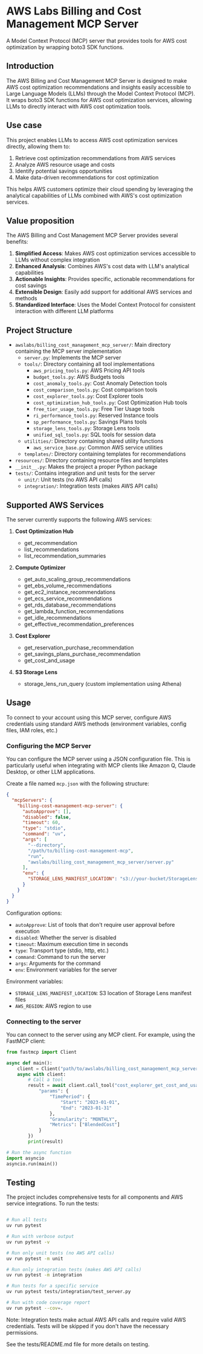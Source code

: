 # AWS Labs Billing and Cost Management MCP Server

A Model Context Protocol (MCP) server that provides tools for AWS cost optimization by wrapping boto3 SDK functions.

## Introduction

The AWS Billing and Cost Management MCP Server is designed to make AWS cost optimization recommendations and insights easily accessible to Large Language Models (LLMs) through the Model Context Protocol (MCP). It wraps boto3 SDK functions for AWS cost optimization services, allowing LLMs to directly interact with AWS cost optimization tools.

## Use case

This project enables LLMs to access AWS cost optimization services directly, allowing them to:

1. Retrieve cost optimization recommendations from AWS services
2. Analyze AWS resource usage and costs
3. Identify potential savings opportunities
4. Make data-driven recommendations for cost optimization

This helps AWS customers optimize their cloud spending by leveraging the analytical capabilities of LLMs combined with AWS's cost optimization services.

## Value proposition

The AWS Billing and Cost Management MCP Server provides several benefits:

1. **Simplified Access**: Makes AWS cost optimization services accessible to LLMs without complex integration
2. **Enhanced Analysis**: Combines AWS's cost data with LLM's analytical capabilities
3. **Actionable Insights**: Provides specific, actionable recommendations for cost savings
4. **Extensible Design**: Easily add support for additional AWS services and methods
5. **Standardized Interface**: Uses the Model Context Protocol for consistent interaction with different LLM platforms

## Project Structure

* `awslabs/billing_cost_management_mcp_server/`: Main directory containing the MCP server implementation
  * `server.py`: Implements the MCP server
  * `tools/`: Directory containing all tool implementations
    * `aws_pricing_tools.py`: AWS Pricing API tools
    * `budget_tools.py`: AWS Budgets tools
    * `cost_anomaly_tools.py`: Cost Anomaly Detection tools
    * `cost_comparison_tools.py`: Cost comparison tools
    * `cost_explorer_tools.py`: Cost Explorer tools
    * `cost_optimization_hub_tools.py`: Cost Optimization Hub tools
    * `free_tier_usage_tools.py`: Free Tier Usage tools
    * `ri_performance_tools.py`: Reserved Instance tools
    * `sp_performance_tools.py`: Savings Plans tools
    * `storage_lens_tools.py`: Storage Lens tools
    * `unified_sql_tools.py`: SQL tools for session data
  * `utilities/`: Directory containing shared utility functions
    * `aws_service_base.py`: Common AWS service utilities
  * `templates/`: Directory containing templates for recommendations
* `resources/`: Directory containing resource files and templates
* `__init__.py`: Makes the project a proper Python package
* `tests/`: Contains integration and unit tests for the server
  * `unit/`: Unit tests (no AWS API calls)
  * `integration/`: Integration tests (makes AWS API calls)

## Supported AWS Services

The server currently supports the following AWS services:

1. **Cost Optimization Hub**
   - get_recommendation
   - list_recommendations
   - list_recommendation_summaries

2. **Compute Optimizer**
   - get_auto_scaling_group_recommendations
   - get_ebs_volume_recommendations
   - get_ec2_instance_recommendations
   - get_ecs_service_recommendations
   - get_rds_database_recommendations
   - get_lambda_function_recommendations
   - get_idle_recommendations
   - get_effective_recommendation_preferences

3. **Cost Explorer**
   - get_reservation_purchase_recommendation
   - get_savings_plans_purchase_recommendation
   - get_cost_and_usage

4. **S3 Storage Lens**
   - storage_lens_run_query (custom implementation using Athena)

## Usage
To connect to your account using this MCP server, configure AWS credentials using standard AWS methods (environment variables, config files, IAM roles, etc.)

### Configuring the MCP Server

You can configure the MCP server using a JSON configuration file. This is particularly useful when integrating with MCP clients like Amazon Q, Claude Desktop, or other LLM applications.

Create a file named `mcp.json` with the following structure:

```json
{
  "mcpServers": {
    "billing-cost-management-mcp-server": {
      "autoApprove": [],
      "disabled": false,
      "timeout": 60,
      "type": "stdio",
      "command": "uv",
      "args": [
        "--directory",
        "/path/to/billing-cost-management-mcp",
        "run",
        "awslabs/billing_cost_management_mcp_server/server.py"
      ],
      "env": {
        "STORAGE_LENS_MANIFEST_LOCATION": "s3://your-bucket/StorageLens/account-id/configuration-id/"
      }
    }
  }
}
```

Configuration options:
- `autoApprove`: List of tools that don't require user approval before execution
- `disabled`: Whether the server is disabled
- `timeout`: Maximum execution time in seconds
- `type`: Transport type (stdio, http, etc.)
- `command`: Command to run the server
- `args`: Arguments for the command
- `env`: Environment variables for the server

Environment variables:
- `STORAGE_LENS_MANIFEST_LOCATION`: S3 location of Storage Lens manifest files
- `AWS_REGION`: AWS region to use

### Connecting to the server

You can connect to the server using any MCP client. For example, using the FastMCP client:

```python
from fastmcp import Client

async def main():
    client = Client("path/to/awslabs/billing_cost_management_mcp_server/server.py")
    async with client:
        # Call a tool
        result = await client.call_tool("cost_explorer_get_cost_and_usage", {
            "params": {
                "TimePeriod": {
                    "Start": "2023-01-01",
                    "End": "2023-01-31"
                },
                "Granularity": "MONTHLY",
                "Metrics": ["BlendedCost"]
            }
        })
        print(result)

# Run the async function
import asyncio
asyncio.run(main())
```

## Testing

The project includes comprehensive tests for all components and AWS service integrations. To run the tests:

```bash

# Run all tests
uv run pytest

# Run with verbose output
uv run pytest -v

# Run only unit tests (no AWS API calls)
uv run pytest -m unit

# Run only integration tests (makes AWS API calls)
uv run pytest -m integration

# Run tests for a specific service
uv run pytest tests/integration/test_server.py

# Run with code coverage report
uv run pytest --cov=.
```

Note: Integration tests make actual AWS API calls and require valid AWS credentials. Tests will be skipped if you don't have the necessary permissions.

See the tests/README.md file for more details on testing.
